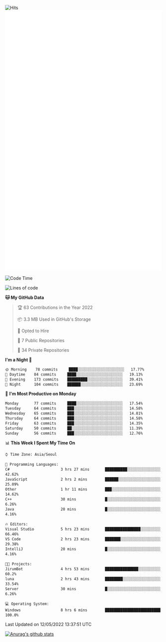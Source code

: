 ![Hits](https://hits.seeyoufarm.com/api/count/incr/badge.svg?url=https%3A%2F%2Fgithub.com%2Fkokose1234&count_bg=%2379C83D&title_bg=%23555555&icon=apple.svg&icon_color=%23E7E7E7&title=hits&edge_flat=false)
<br/>
![Metrics](https://github.com/kokose1234/kokose1234/blob/main/github-metrics.svg)

<!--START_SECTION:waka-->
![Code Time](http://img.shields.io/badge/Code%20Time-639%20hrs%2028%20mins-blue)

![Lines of code](https://img.shields.io/badge/From%20Hello%20World%20I%27ve%20Written-2%20Million%20lines%20of%20code-blue)

**🐱 My GitHub Data** 

> 🏆 63 Contributions in the Year 2022
 > 
> 📦 3.3 MB Used in GitHub's Storage 
 > 
> 💼 Opted to Hire
 > 
> 📜 7 Public Repositories 
 > 
> 🔑 34 Private Repositories  
 > 
**I'm a Night 🦉** 

```text
🌞 Morning    78 commits     ████░░░░░░░░░░░░░░░░░░░░░   17.77% 
🌆 Daytime    84 commits     ████░░░░░░░░░░░░░░░░░░░░░   19.13% 
🌃 Evening    173 commits    █████████░░░░░░░░░░░░░░░░   39.41% 
🌙 Night      104 commits    ██████░░░░░░░░░░░░░░░░░░░   23.69%

```
📅 **I'm Most Productive on Monday** 

```text
Monday       77 commits     ████░░░░░░░░░░░░░░░░░░░░░   17.54% 
Tuesday      64 commits     ███░░░░░░░░░░░░░░░░░░░░░░   14.58% 
Wednesday    65 commits     ███░░░░░░░░░░░░░░░░░░░░░░   14.81% 
Thursday     64 commits     ███░░░░░░░░░░░░░░░░░░░░░░   14.58% 
Friday       63 commits     ███░░░░░░░░░░░░░░░░░░░░░░   14.35% 
Saturday     50 commits     ██░░░░░░░░░░░░░░░░░░░░░░░   11.39% 
Sunday       56 commits     ███░░░░░░░░░░░░░░░░░░░░░░   12.76%

```


📊 **This Week I Spent My Time On** 

```text
⌚︎ Time Zone: Asia/Seoul

💬 Programming Languages: 
C#                       3 hrs 27 mins       ██████████░░░░░░░░░░░░░░░   42.62% 
JavaScript               2 hrs 2 mins        ██████░░░░░░░░░░░░░░░░░░░   25.09% 
Other                    1 hr 11 mins        ███░░░░░░░░░░░░░░░░░░░░░░   14.62% 
C++                      30 mins             █░░░░░░░░░░░░░░░░░░░░░░░░   6.26% 
Java                     20 mins             █░░░░░░░░░░░░░░░░░░░░░░░░   4.16%

🔥 Editors: 
Visual Studio            5 hrs 23 mins       ████████████████░░░░░░░░░   66.46% 
VS Code                  2 hrs 23 mins       ███████░░░░░░░░░░░░░░░░░░   29.38% 
IntelliJ                 20 mins             █░░░░░░░░░░░░░░░░░░░░░░░░   4.16%

🐱‍💻 Projects: 
JirumBot                 4 hrs 53 mins       ███████████████░░░░░░░░░░   60.2% 
luna                     2 hrs 43 mins       ████████░░░░░░░░░░░░░░░░░   33.54% 
Server                   30 mins             █░░░░░░░░░░░░░░░░░░░░░░░░   6.26%

💻 Operating System: 
Windows                  8 hrs 6 mins        █████████████████████████   100.0%

```


 Last Updated on 12/05/2022 13:37:51 UTC
<!--END_SECTION:waka-->

[![Anurag's github stats](https://github-readme-stats.vercel.app/api?username=kokose1234&theme=dracula)](https://github.com/anuraghazra/github-readme-stats)



	
